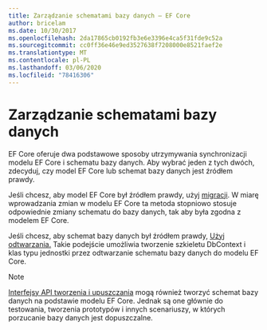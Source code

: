 ```yaml
---
title: Zarządzanie schematami bazy danych — EF Core
author: bricelam
ms.date: 10/30/2017
ms.openlocfilehash: 2da17865cb0192fb3e6e3396e4ca5f31fde9c52a
ms.sourcegitcommit: cc0ff36e46e9ed3527638f7208000e8521faef2e
ms.translationtype: MT
ms.contentlocale: pl-PL
ms.lasthandoff: 03/06/2020
ms.locfileid: "78416306"
---
```

# <a name="managing-database-schemas"></a>Zarządzanie schematami bazy danych

EF Core oferuje dwa podstawowe sposoby utrzymywania synchronizacji modelu EF Core i schematu bazy danych. Aby wybrać jeden z tych dwóch, zdecyduj, czy model EF Core lub schemat bazy danych jest źródłem prawdy.

Jeśli chcesz, aby model EF Core był źródłem prawdy, użyj [migracji][1]. W miarę wprowadzania zmian w modelu EF Core ta metoda stopniowo stosuje odpowiednie zmiany schematu do bazy danych, tak aby była zgodna z modelem EF Core.

Jeśli chcesz, aby schemat bazy danych był źródłem prawdy, [Użyj odtwarzania.][2] Takie podejście umożliwia tworzenie szkieletu DbContext i klas typu jednostki przez odtwarzanie schematu bazy danych do modelu EF Core.

> [!NOTE]
> [Interfejsy API tworzenia i upuszczania][3] mogą również tworzyć schemat bazy danych na podstawie modelu EF Core. Jednak są one głównie do testowania, tworzenia prototypów i innych scenariuszy, w których porzucanie bazy danych jest dopuszczalne.


  [1]: migrations/index.md
  [2]: scaffolding.md
  [3]: ensure-created.md
